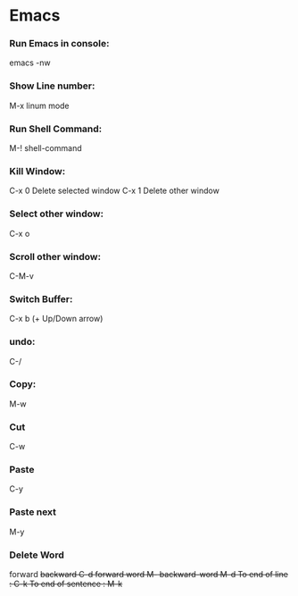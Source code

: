 # Emacs

### Run Emacs in console:
emacs -nw

### Show Line number:
M-x linum mode

###  Run Shell Command:
M-! shell-command

### Kill Window:
C-x 0 Delete selected window
C-x 1 Delete other window

### Select other window:
C-x o

### Scroll other window:
C-M-v

### Switch Buffer:
C-x b (+ Up/Down arrow)

### undo:
C-/

### Copy:
M-w

### Cut
C-w

### Paste
C-y

### Paste next
M-y

### Delete Word
forward <del>    backward C-d
forward word M-<del> backward-word M-d
To end of line : C-k
To end of sentence : M-k